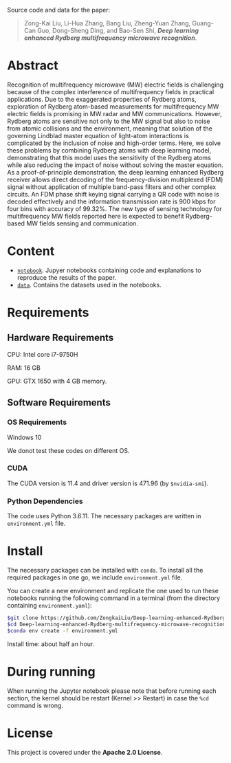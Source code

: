 Source code and data for the paper:

> Zong-Kai Liu, Li-Hua Zhang, Bang Liu, Zheng-Yuan Zhang, Guang-Can Guo, Dong-Sheng Ding, and Bao-Sen Shi, ***Deep learning enhanced Rydberg multifrequency microwave recognition***.


# Abstract
Recognition of multifrequency microwave (MW) electric fields is challenging because of the complex interference of multifrequency fields in practical applications. Due to the exaggerated properties of Rydberg atoms, exploration of Rydberg atom-based measurements for multifrequency MW electric fields is promising in MW radar and MW communications. However, Rydberg atoms are sensitive not only to the MW signal but also to noise from atomic collisions and the environment, meaning that solution of the governing Lindblad master equation of light-atom interactions is complicated by the inclusion of noise and high-order terms. Here, we solve these problems by combining Rydberg atoms with deep learning model, demonstrating that this model uses the sensitivity of the Rydberg atoms while also reducing the impact of noise without solving the master equation. As a proof-of-principle demonstration, the deep learning enhanced Rydberg receiver allows direct decoding of the frequency-division multiplexed (FDM) signal without application of multiple band-pass filters and other complex circuits. An FDM phase shift keying signal carrying a QR code with noise is decoded effectively and the information transmission rate is 900 kbps for four bins with accuracy of 99.32$\%$. The new type of sensing technology for multifrequency MW fields reported here is expected to benefit Rydberg-based MW fields sensing and communication.

# Content

- [`notebook`](./notebook). Jupyer notebooks containing code and explanations to reproduce the results of the paper.
- [`data`](./data). Contains the datasets used in the notebooks.


# Requirements

## Hardware Requirements
CPU: Intel core i7-9750H

RAM: 16 GB

GPU: GTX 1650 with 4 GB memory.

## Software Requirements

### OS Requirements
Windows 10

We donot test these codes on different OS.

### CUDA

The CUDA version is 11.4 and driver version is 471.96 (by ```$nvidia-smi```).

### Python Dependencies
The code uses Python 3.6.11. The necessary packages are written in `environment.yml` file.

# Install
The necessary packages can be installed with `conda`. To install all the required packages in one go, we include `environment.yml` file.

You can create a new environment and replicate the one used to run these notebooks running the following command in a terminal (from the directory containing `environment.yaml`):

```bash
$git clone https://github.com/ZongkaiLiu/Deep-learning-enhanced-Rydberg-multifrequency-microwave-recognition.git
$cd Deep-learning-enhanced-Rydberg-multifrequency-microwave-recognition
$conda env create -f environment.yml
```

Install time: about half an hour.

# During running
When running the Jupyter notebook please note that before running each section, the kernel should be restart (Kernel >> Restart) in case the `%cd` command is wrong.

# License
This project is covered under the **Apache 2.0 License**.
